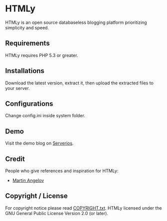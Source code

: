 HTMLy
=====

HTMLy is an open source databaseless blogging platform prioritizing simplicity and speed.

Requirements
------------

HTMLy requires PHP 5.3 or greater.

Installations
-------------

Download the latest version, extract it, then upload the extracted files to your server.

Configurations
--------------

Change config.ini inside system folder.

Demo
----

Visit the demo blog on [Serverios](http://www.serverios.com).

Credit
------

People who give references and inspiration for HTMLy:
* [Martin Angelov](https://github.com/martinaglv)



Copyright / License
-------------------

For copyright notice please read [COPYRIGHT.txt](https://github.com/danpros/htmly/blob/master/COPYRIGHT.txt). HTMLy licensed under the GNU General Public License Version 2.0 (or later).
